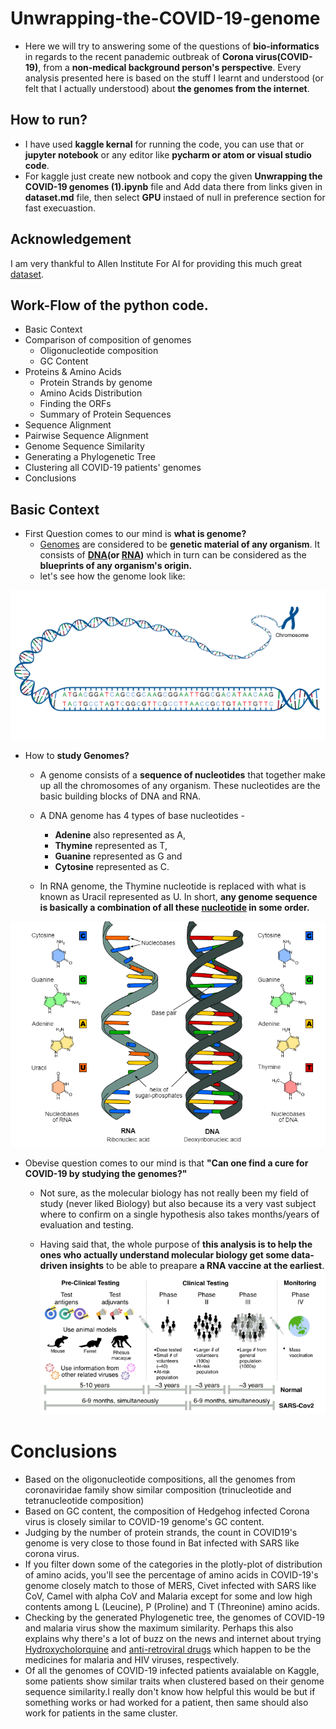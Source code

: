 # Unwrapping-the-COVID-19-genome

- Here we will try to answering some of the questions of **bio-informatics** in regards to the recent panademic outbreak of **Corona virus(COVID-19)**, from a **non-medical background person's perspective**. 
Every analysis presented here is based on the stuff I learnt and understood (or felt that I actually understood) about **the genomes from the internet**.

## How to run?
- I have used **kaggle kernal** for running the code, you can use that or **jupyter notebook** or any editor like **pycharm or atom or visual studio code**.
- For kaggle just create new notbook and copy the given **Unwrapping the COVID-19 genomes (1).ipynb** file and Add data there from links given in **dataset.md** file, then select **GPU** instaed of null in preference section for fast execuastion.

## Acknowledgement
I am very thankful to Allen Institute For AI for providing this much great [dataset](https://www.kaggle.com/allen-institute-for-ai/CORD-19-research-challenge).

## Work-Flow of the python code.
- Basic Context
- Comparison of composition of genomes
  - Oligonucleotide composition
  - GC Content
- Proteins & Amino Acids
  - Protein Strands by genome 
  - Amino Acids Distribution
  - Finding the ORFs
  - Summary of Protein Sequences
- Sequence Alignment
- Pairwise Sequence Alignment
- Genome Sequence Similarity
- Generating a Phylogenetic Tree
- Clustering all COVID-19 patients' genomes
- Conclusions

## Basic Context

- First Question comes to our mind is **what is genome?**
  - [Genomes](https://en.wikipedia.org/wiki/Genome) are considered to be **genetic material of any organism**. It consists of **[DNA](https://en.wikipedia.org/wiki/DNA)(or [RNA](https://en.wikipedia.org/wiki/RNA))** which in turn can be considered as the **blueprints of any organism's origin.**
  - let's see how the genome look  like:
  
 ![](image/genome.png)

- How to **study Genomes?**
   
  - A genome consists of a **sequence of nucleotides** that together make up all the chromosomes of any organism. These nucleotides are the basic building blocks of DNA and RNA.
  - A DNA genome has 4 types of base nucleotides -
    - **Adenine** also represented as A,
    - **Thymine** represented as T,
    - **Guanine** represented as G and
    - **Cytosine** represented as C.
  
  - In RNA genome, the Thymine nucleotide is replaced with what is known as Uracil represented as U.
In short, **any genome sequence is basically a combination of all these [nucleotide](https://en.wikipedia.org/wiki/Nucleotide) in some order.**

![](image/DNA.png)

- Obevise question comes to our mind is that **"Can one find a cure for COVID-19 by studying the genomes?"**

  - Not sure, as the molecular biology has not really been my field of study (never liked Biology) but also because its a very vast subject where to confirm on a single hypothesis also takes months/years of evaluation and testing. 

  - Having said that, the whole purpose of **this analysis is to help the ones who actually understand molecular biology get some data-driven insights** to be able to preapare **a RNA vaccine at the earliest**.
  ![](image/predication_covid-19.png)

# Conclusions

- Based on the oligonucleotide compositions, all the genomes from coronaviridae family show similar composition (trinucleotide and tetranucleotide composition)
- Based on GC content, the composition of Hedgehog infected Corona virus is closely similar to COVID-19 genome's GC content.
- Judging by the number of protein strands, the count in COVID19's genome is very close to those found in Bat infected with SARS like corona virus.
- If you filter down some of the categories in the plotly-plot of distribution of amino acids, you'll see the percentage of amino acids in COVID-19's genome closely match to those of MERS, Civet infected with SARS like CoV, Camel with alpha CoV and Malaria except for some and low high contents among L (Leucine), P (Proline) and T (Threonine) amino acids.
- Checking by the generated Phylogenetic tree, the genomes of COVID-19 and malaria virus show the maximum similarity. Perhaps this also explains why there's a lot of buzz on the news and internet about trying [Hydroxycholorquine](https://en.wikipedia.org/wiki/Hydroxychloroquine) and [anti-retroviral drugs](https://www.deccanherald.com/city/top-bengaluru-stories/coronavirus-hiv-anti-retroviral-drugs-to-be-used-for-covid-19-treatment-814534.html) which happen to be the medicines for malaria and HIV viruses, respectively.
- Of all the genomes of COVID-19 infected patients avaialable on Kaggle, some patients show similar traits when clustered based on their genome sequence similarity.I really don't know how helpful this would be but if something works or had worked for a patient, then same should also work for patients in the same cluster.
